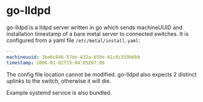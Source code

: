 # go-lldpd

go-lldpd is a lldpd server written in go which sends machineUUID and installation timestamp of a bare metal server to connected switches.
It is configured from a yaml file `/etc/metal/install.yaml`:

```yaml
---
machineuuid: 3be6c846-57de-432a-b50e-61c6c559b6bb
timestamp: 2006-01-02T15:04:05Z07:00
```

The config file location cannot be modified.
go-lldpd also expects 2 distinct uplinks to the switch, otherwise it will die.

Example systemd service is also bundled.